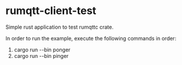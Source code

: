 # rumqtt-client-test
Simple rust application to test rumqttc crate.

In order to run the example, execute the following commands in order:
1. cargo run --bin ponger
2. cargo run --bin pinger

